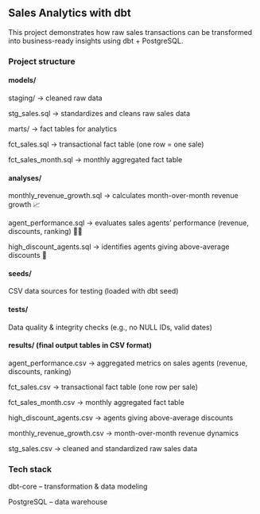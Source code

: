 ## Sales Analytics with dbt

This project demonstrates how raw sales transactions can be transformed into business-ready insights using dbt + PostgreSQL. 

### Project structure

#### models/


staging/ → cleaned raw data

stg_sales.sql → standardizes and cleans raw sales data

marts/ → fact tables for analytics

fct_sales.sql → transactional fact table (one row = one sale)

fct_sales_month.sql → monthly aggregated fact table

#### analyses/

monthly_revenue_growth.sql → calculates month-over-month revenue growth 📈

agent_performance.sql → evaluates sales agents’ performance (revenue, discounts, ranking) 👩‍💼

high_discount_agents.sql → identifies agents giving above-average discounts 💸

#### seeds/

CSV data sources for testing (loaded with dbt seed)

#### tests/

Data quality & integrity checks (e.g., no NULL IDs, valid dates)


#### results/ (final output tables in CSV format)

agent_performance.csv → aggregated metrics on sales agents (revenue, discounts, ranking)

fct_sales.csv → transactional fact table (one row per sale)

fct_sales_month.csv → monthly aggregated fact table

high_discount_agents.csv → agents giving above-average discounts

monthly_revenue_growth.csv → month-over-month revenue dynamics

stg_sales.csv → cleaned and standardized raw sales data

### Tech stack

dbt-core – transformation & data modeling

PostgreSQL – data warehouse





